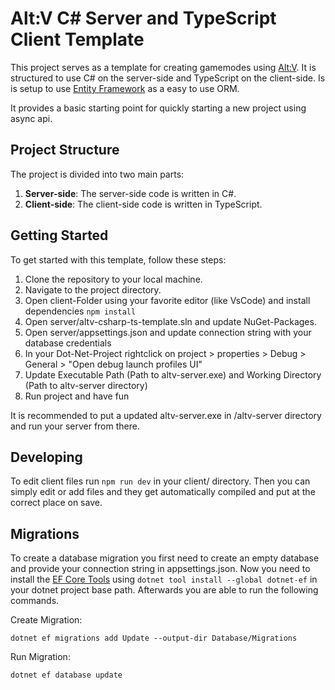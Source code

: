 # Alt:V C# Server and TypeScript Client Template

This project serves as a template for creating gamemodes using [Alt:V](https://altv.mp/). It is structured to use C# on the server-side and TypeScript on the client-side.
Is is setup to use [Entity Framework](https://learn.microsoft.com/en-us/ef/core/) as a easy to use ORM.

It provides a basic starting point for quickly starting a new project using async api.

## Project Structure

The project is divided into two main parts:

1. **Server-side**: The server-side code is written in C#.
2. **Client-side**: The client-side code is written in TypeScript.

## Getting Started

To get started with this template, follow these steps:

1. Clone the repository to your local machine.
2. Navigate to the project directory.
3. Open client-Folder using your favorite editor (like VsCode) and install dependencies `npm install`
4. Open server/altv-csharp-ts-template.sln and update NuGet-Packages.
5. Open server/appsettings.json and update connection string with your database credentials
6. In your Dot-Net-Project rightclick on project > properties > Debug > General > "Open debug launch profiles UI"
7. Update Executable Path (Path to altv-server.exe) and Working Directory (Path to altv-server directory)
8. Run project and have fun

It is recommended to put a updated altv-server.exe in /altv-server directory and run your server from there.

## Developing

To edit client files run `npm run dev` in your client/ directory.
Then you can simply edit or add files and they get automatically compiled and put at the correct place on save.

## Migrations

To create a database migration you first need to create an empty database and provide your connection string in appsettings.json.
Now you need to install the [EF Core Tools](https://learn.microsoft.com/en-us/ef/core/cli/dotnet) using `dotnet tool install --global dotnet-ef` in your dotnet project base path.
Afterwards you are able to run the following commands.

Create Migration:
```
dotnet ef migrations add Update --output-dir Database/Migrations
```

Run Migration:
```
dotnet ef database update
```

